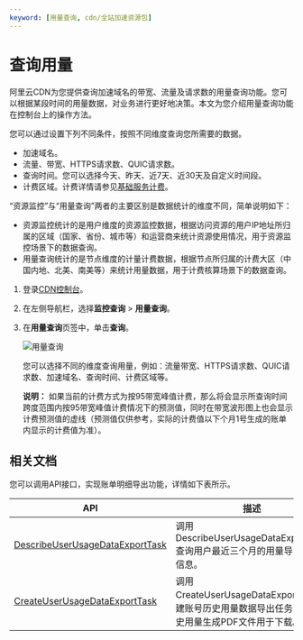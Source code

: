 ```yaml
---
keyword: [用量查询, cdn/全站加速资源包]
---
```


# 查询用量

阿里云CDN为您提供查询加速域名的带宽、流量及请求数的用量查询功能。您可以根据某段时间的用量数据，对业务进行更好地决策。本文为您介绍用量查询功能在控制台上的操作方法。

您可以通过设置下列不同条件，按照不同维度查询您所需要的数据。

-   加速域名。
-   流量、带宽、HTTPS请求数、QUIC请求数。
-   查询时间。您可以选择今天、昨天、近7天、近30天及自定义时间段。
-   计费区域。计费详情请参见[基础服务计费](/cn.zh-CN/产品定价/计费方式/基础服务计费.md)。

“资源监控”与“用量查询”两者的主要区别是数据统计的维度不同，简单说明如下：

-   资源监控统计的是用户维度的资源监控数据，根据访问资源的用户IP地址所归属的区域（国家、省份、城市等）和运营商来统计资源使用情况，用于资源监控场景下的数据查询。
-   用量查询统计的是节点维度的计量计费数据，根据节点所归属的计费大区（中国内地、北美、南美等）来统计用量数据，用于计费核算场景下的数据查询。

1.  登录[CDN控制台](https://cdn.console.aliyun.com)。

2.  在左侧导航栏，选择**监控查询** \> **用量查询**。

3.  在**用量查询**页签中，单击**查询**。

    ![用量查询](https://static-aliyun-doc.oss-cn-hangzhou.aliyuncs.com/assets/img/zh-CN/2876148951/p8923.png)

    您可以选择不同的维度查询用量，例如：流量带宽、HTTPS请求数、QUIC请求数、加速域名、查询时间、计费区域等。

    **说明：** 如果当前的计费方式为按95带宽峰值计费，那么将会显示所查询时间跨度范围内按95带宽峰值计费情况下的预测值，同时在带宽波形图上也会显示计费预测值的虚线（预测值仅供参考，实际的计费值以下个月1号生成的账单内显示的计费值为准）。


## 相关文档

您可以调用API接口，实现账单明细导出功能，详情如下表所示。

|API|描述|
|---|--|
|[DescribeUserUsageDataExportTask](/cn.zh-CN/新版API参考/用量查询类接口/获取用量明细导出任务信息.md)|调用DescribeUserUsageDataExportTask查询用户最近三个月的用量导出任务信息。|
|[CreateUserUsageDataExportTask](/cn.zh-CN/新版API参考/用量查询类接口/创建历史用量数据导出任务.md)|调用CreateUserUsageDataExportTask创建账号历史用量数据导出任务，将历史用量生成PDF文件用于下载。|

